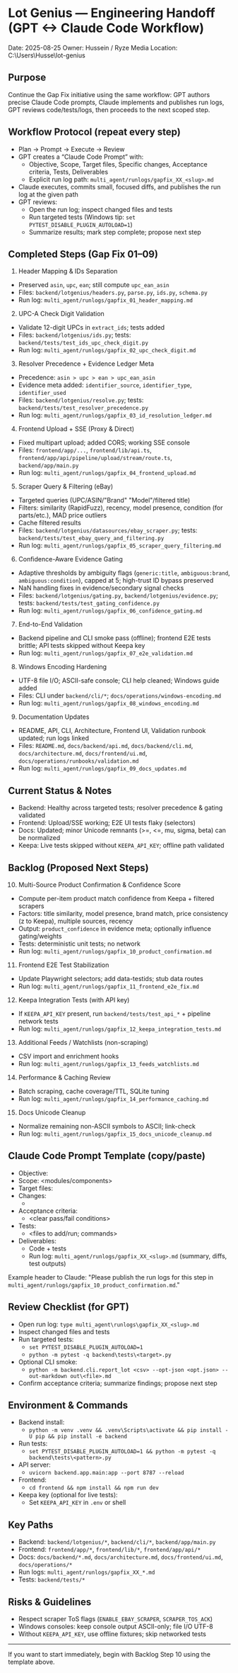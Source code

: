﻿# Lot Genius — Engineering Handoff (GPT <-> Claude Code Workflow)

Date: 2025-08-25
Owner: Hussein / Ryze Media
Location: C:\Users\Husse\lot-genius

## Purpose

Continue the Gap Fix initiative using the same workflow: GPT authors precise Claude Code prompts, Claude implements and publishes run logs, GPT reviews code/tests/logs, then proceeds to the next scoped step.

## Workflow Protocol (repeat every step)

- Plan -> Prompt -> Execute -> Review
- GPT creates a “Claude Code Prompt” with:
  - Objective, Scope, Target files, Specific changes, Acceptance criteria, Tests, Deliverables
  - Explicit run log path: `multi_agent/runlogs/gapfix_XX_<slug>.md`
- Claude executes, commits small, focused diffs, and publishes the run log at the given path
- GPT reviews:
  - Open the run log; inspect changed files and tests
  - Run targeted tests (Windows tip: `set PYTEST_DISABLE_PLUGIN_AUTOLOAD=1`)
  - Summarize results; mark step complete; propose next step

## Completed Steps (Gap Fix 01–09)

1. Header Mapping & IDs Separation

- Preserved `asin`, `upc`, `ean`; still compute `upc_ean_asin`
- Files: `backend/lotgenius/headers.py`, `parse.py`, `ids.py`, `schema.py`
- Run log: `multi_agent/runlogs/gapfix_01_header_mapping.md`

2. UPC-A Check Digit Validation

- Validate 12-digit UPCs in `extract_ids`; tests added
- Files: `backend/lotgenius/ids.py`; tests: `backend/tests/test_ids_upc_check_digit.py`
- Run log: `multi_agent/runlogs/gapfix_02_upc_check_digit.md`

3. Resolver Precedence + Evidence Ledger Meta

- Precedence: `asin > upc > ean > upc_ean_asin`
- Evidence meta added: `identifier_source`, `identifier_type`, `identifier_used`
- Files: `backend/lotgenius/resolve.py`; tests: `backend/tests/test_resolver_precedence.py`
- Run log: `multi_agent/runlogs/gapfix_03_id_resolution_ledger.md`

4. Frontend Upload + SSE (Proxy & Direct)

- Fixed multipart upload; added CORS; working SSE console
- Files: `frontend/app/...`, `frontend/lib/api.ts`, `frontend/app/api/pipeline/upload/stream/route.ts`, `backend/app/main.py`
- Run log: `multi_agent/runlogs/gapfix_04_frontend_upload.md`

5. Scraper Query & Filtering (eBay)

- Targeted queries (UPC/ASIN/"Brand" "Model"/filtered title)
- Filters: similarity (RapidFuzz), recency, model presence, condition (for parts/etc.), MAD price outliers
- Cache filtered results
- Files: `backend/lotgenius/datasources/ebay_scraper.py`; tests: `backend/tests/test_ebay_query_and_filtering.py`
- Run log: `multi_agent/runlogs/gapfix_05_scraper_query_filtering.md`

6. Confidence-Aware Evidence Gating

- Adaptive thresholds by ambiguity flags (`generic:title`, `ambiguous:brand`, `ambiguous:condition`), capped at 5; high-trust ID bypass preserved
- NaN handling fixes in evidence/secondary signal checks
- Files: `backend/lotgenius/gating.py`, `backend/lotgenius/evidence.py`; tests: `backend/tests/test_gating_confidence.py`
- Run log: `multi_agent/runlogs/gapfix_06_confidence_gating.md`

7. End-to-End Validation

- Backend pipeline and CLI smoke pass (offline); frontend E2E tests brittle; API tests skipped without Keepa key
- Run log: `multi_agent/runlogs/gapfix_07_e2e_validation.md`

8. Windows Encoding Hardening

- UTF-8 file I/O; ASCII-safe console; CLI help cleaned; Windows guide added
- Files: CLI under `backend/cli/*`; `docs/operations/windows-encoding.md`
- Run log: `multi_agent/runlogs/gapfix_08_windows_encoding.md`

9. Documentation Updates

- README, API, CLI, Architecture, Frontend UI, Validation runbook updated; run logs linked
- Files: `README.md`, `docs/backend/api.md`, `docs/backend/cli.md`, `docs/architecture.md`, `docs/frontend/ui.md`, `docs/operations/runbooks/validation.md`
- Run log: `multi_agent/runlogs/gapfix_09_docs_updates.md`

## Current Status & Notes

- Backend: Healthy across targeted tests; resolver precedence & gating validated
- Frontend: Upload/SSE working; E2E UI tests flaky (selectors)
- Docs: Updated; minor Unicode remnants (>=, <=, mu, sigma, beta) can be normalized
- Keepa: Live tests skipped without `KEEPA_API_KEY`; offline path validated

## Backlog (Proposed Next Steps)

10. Multi-Source Product Confirmation & Confidence Score

- Compute per-item product match confidence from Keepa + filtered scrapers
- Factors: title similarity, model presence, brand match, price consistency (z to Keepa), multiple sources, recency
- Output: `product_confidence` in evidence meta; optionally influence gating/weights
- Tests: deterministic unit tests; no network
- Run log: `multi_agent/runlogs/gapfix_10_product_confirmation.md`

11. Frontend E2E Test Stabilization

- Update Playwright selectors; add data-testids; stub data routes
- Run log: `multi_agent/runlogs/gapfix_11_frontend_e2e_fix.md`

12. Keepa Integration Tests (with API key)

- If `KEEPA_API_KEY` present, run `backend/tests/test_api_*` + pipeline network tests
- Run log: `multi_agent/runlogs/gapfix_12_keepa_integration_tests.md`

13. Additional Feeds / Watchlists (non-scraping)

- CSV import and enrichment hooks
- Run log: `multi_agent/runlogs/gapfix_13_feeds_watchlists.md`

14. Performance & Caching Review

- Batch scraping, cache coverage/TTL, SQLite tuning
- Run log: `multi_agent/runlogs/gapfix_14_performance_caching.md`

15. Docs Unicode Cleanup

- Normalize remaining non-ASCII symbols to ASCII; link-check
- Run log: `multi_agent/runlogs/gapfix_15_docs_unicode_cleanup.md`

## Claude Code Prompt Template (copy/paste)

- Objective: <one sentence outcome>
- Scope: <modules/components>
- Target files: <paths>
- Changes:
  - <precise implementation bullets>
- Acceptance criteria:
  - <clear pass/fail conditions>
- Tests:
  - <files to add/run; commands>
- Deliverables:
  - Code + tests
  - Run log: `multi_agent/runlogs/gapfix_XX_<slug>.md` (summary, diffs, test outputs)

Example header to Claude: "Please publish the run logs for this step in `multi_agent/runlogs/gapfix_10_product_confirmation.md`."

## Review Checklist (for GPT)

- Open run log: `type multi_agent\runlogs\gapfix_XX_<slug>.md`
- Inspect changed files and tests
- Run targeted tests:
  - `set PYTEST_DISABLE_PLUGIN_AUTOLOAD=1`
  - `python -m pytest -q backend\tests\<target>.py`
- Optional CLI smoke:
  - `python -m backend.cli.report_lot <csv> --opt-json <opt.json> --out-markdown out\<file>.md`
- Confirm acceptance criteria; summarize findings; propose next step

## Environment & Commands

- Backend install:
  - `python -m venv .venv && .venv\Scripts\activate && pip install -U pip && pip install -e backend`
- Run tests:
  - `set PYTEST_DISABLE_PLUGIN_AUTOLOAD=1 && python -m pytest -q backend\tests\<pattern>.py`
- API server:
  - `uvicorn backend.app.main:app --port 8787 --reload`
- Frontend:
  - `cd frontend && npm install && npm run dev`
- Keepa key (optional for live tests):
  - Set `KEEPA_API_KEY` in `.env` or shell

## Key Paths

- Backend: `backend/lotgenius/*`, `backend/cli/*`, `backend/app/main.py`
- Frontend: `frontend/app/*`, `frontend/lib/*`, `frontend/app/api/*`
- Docs: `docs/backend/*.md`, `docs/architecture.md`, `docs/frontend/ui.md`, `docs/operations/*`
- Run logs: `multi_agent/runlogs/gapfix_XX_*.md`
- Tests: `backend/tests/*`

## Risks & Guidelines

- Respect scraper ToS flags (`ENABLE_EBAY_SCRAPER`, `SCRAPER_TOS_ACK`)
- Windows consoles: keep console output ASCII-only; file I/O UTF-8
- Without `KEEPA_API_KEY`, use offline fixtures; skip networked tests

---

If you want to start immediately, begin with Backlog Step 10 using the template above.

